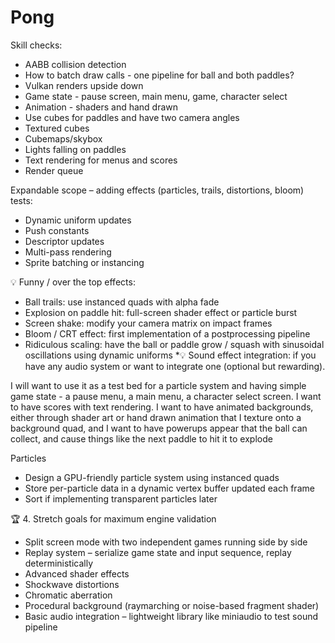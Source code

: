 # Pong

Skill checks:
* AABB collision detection
* How to batch draw calls - one pipeline for ball and both paddles?
* Vulkan renders upside down
* Game state - pause screen, main menu, game, character select
* Animation - shaders and hand drawn
* Use cubes for paddles and have two camera angles
* Textured cubes
* Cubemaps/skybox
* Lights falling on paddles
* Text rendering for menus and scores
* Render queue

Expandable scope – adding effects (particles, trails, distortions, bloom) tests:
* Dynamic uniform updates
* Push constants
* Descriptor updates
* Multi-pass rendering
* Sprite batching or instancing

💡 Funny / over the top effects:
* Ball trails: use instanced quads with alpha fade
* Explosion on paddle hit: full-screen shader effect or particle burst
* Screen shake: modify your camera matrix on impact frames
* Bloom / CRT effect: first implementation of a postprocessing pipeline
* Ridiculous scaling: have the ball or paddle grow / squash with sinusoidal oscillations using dynamic uniforms
*💡 Sound effect integration: if you have any audio system or want to integrate one (optional but rewarding).

I will want to use it as a test bed for a particle system and having simple
game state - a pause menu, a main menu, a character select screen. I want to
have scores with text rendering. I want to have animated backgrounds, either
through shader art or hand drawn animation that I texture onto a background
quad, and I want to have powerups appear that the ball can collect, and cause
things like the next paddle to hit it to explode

Particles
* Design a GPU-friendly particle system using instanced quads
* Store per-particle data in a dynamic vertex buffer updated each frame
* Sort if implementing transparent particles later

🏆 4. Stretch goals for maximum engine validation
* Split screen mode with two independent games running side by side
* Replay system – serialize game state and input sequence, replay deterministically
* Advanced shader effects
* Shockwave distortions
* Chromatic aberration
* Procedural background (raymarching or noise-based fragment shader)
* Basic audio integration – lightweight library like miniaudio to test sound pipeline


